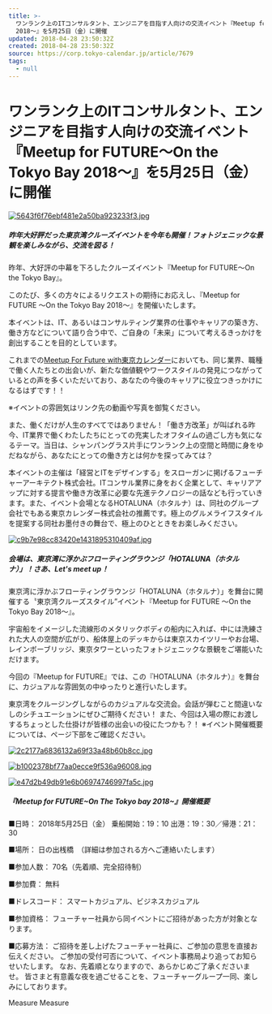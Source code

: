 ```yaml
---
title: >-
  ワンランク上のITコンサルタント、エンジニアを目指す人向けの交流イベント『Meetup for FUTURE～On the Tokyo Bay
  2018～』を5月25日（金）に開催
updated: 2018-04-28 23:50:32Z
created: 2018-04-28 23:50:32Z
source: https://corp.tokyo-calendar.jp/article/7679
tags:
  - null
---
```


# ワンランク上のITコンサルタント、エンジニアを目指す人向けの交流イベント『Meetup for FUTURE～On the Tokyo Bay 2018～』を5月25日（金）に開催

[![5643f6f76ebf481e2a50ba923233f3.jpg](../_resources/5643f6f76ebf481e2a50ba923233f3.jpg)](https://corp.tokyo-calendar.jp/article/7679?photo=738261)

##### 昨年大好評だった東京湾クルーズイベントを今年も開催！フォトジェニックな景観を楽しみながら、交流を図る！

昨年、大好評の中幕を下ろしたクルーズイベント『Meetup for FUTURE～On the Tokyo Bay』。

このたび、多くの方々によるリクエストの期待にお応えし、『Meetup for FUTURE ～On the Tokyo Bay 2018～』を開催いたします。

本イベントは、IT、あるいはコンサルティング業界の仕事やキャリアの築き方、働き方などについて語り合う中で、ご自身の「未来」について考えるきっかけを創出することを目的としています。

これまでの[Meetup For Future with東京カレンダー](https://corp.tokyo-calendar.jp/article/7673)においても、同じ業界、職種で働く人たちとの出会いが、新たな価値観やワークスタイルの発見につながっているとの声を多くいただいており、あなたの今後のキャリアに役立つきっかけになるはずです！！

※イベントの雰囲気はリンク先の動画や写真を御覧ください。

また、働くだけが人生のすべてではありません！「働き方改革」が叫ばれる昨今、IT業界で働くわたしたちにとっての充実したオフタイムの過ごし方も気になるテーマ。当日は、シャンパングラス片手にワンランク上の空間と時間に身をゆだねながら、あなたにとっての働き方とは何かを探ってみては？

本イベントの主催は「経営とITをデザインする」をスローガンに掲げるフューチャーアーキテクト株式会社。ITコンサル業界に身をおく企業として、キャリアアップに対する提言や働き方改革に必要な先進テクノロジーの話なども行っていきます。また、イベント会場となるHOTALUNA（ホタルナ）は、同社のグループ会社でもある東京カレンダー株式会社の推薦です。極上のグルメライフスタイルを提案する同社お墨付きの舞台で、極上のひとときをお楽しみください。

[![c9b7e98cc83420e1431895310409af.jpg](../_resources/c9b7e98cc83420e1431895310409af.jpg)](https://corp.tokyo-calendar.jp/article/7679?photo=738281)

##### 会場は、東京湾に浮かぶフローティングラウンジ「HOTALUNA（ホタルナ）」！さあ、Let's meet up！

東京湾に浮かぶフローティングラウンジ「HOTALUNA（ホタルナ）」を舞台に開催する〝東京湾クルーズスタイル”イベント『Meetup for FUTURE ～On the Tokyo Bay 2018～』。

宇宙船をイメージした流線形のメタリックボディの船内に入れば、中には洗練された大人の空間が広がり、船体屋上のデッキからは東京スカイツリーやお台場、レインボーブリッジ、東京タワーといったフォトジェニックな景観をご堪能いただけます。

今回の『Meetup for FUTURE』では、この『HOTALUNA（ホタルナ）』を舞台に、カジュアルな雰囲気の中ゆったりと進行いたします。

東京湾をクルージングしながらのカジュアルな交流会。会話が弾むこと間違いなしのシチュエーションにぜひご期待ください！
また、今回は入場の際にお渡しするちょっとした仕掛けが皆様の出会いの役にたつかも？！
※イベント開催概要については、ページ下部をご確認ください。

[![2c2177a6836132a69f33a48b60b8cc.jpg](../_resources/2c2177a6836132a69f33a48b60b8cc.jpg)](https://corp.tokyo-calendar.jp/article/7679?photo=738301)

[![b1002378bf77aa0ecce9f536a96008.jpg](../_resources/b1002378bf77aa0ecce9f536a96008.jpg)](https://corp.tokyo-calendar.jp/article/7679?photo=738302)

[![e47d2b49db91e6b06974746997fa5c.jpg](../_resources/e47d2b49db91e6b06974746997fa5c.jpg)](https://corp.tokyo-calendar.jp/article/7679?photo=738311)

##### 『Meetup for FUTURE~On The Tokyo bay 2018~』開催概要

■日時：
2018年5月25日（金）
乗船開始：19：10
出港：19：30／帰港：21：30

■場所：
日の出桟橋　（詳細は参加される方へご連絡いたします）

■参加人数：
70名（先着順、完全招待制）

■参加費：
無料

■ドレスコード：
スマートカジュアル、ビジネスカジュアル

■参加資格：
フューチャー社員から同イベントにご招待があった方が対象となります。

■応募方法：
ご招待を差し上げたフューチャー社員に、ご参加の意思を直接お伝えください。
ご参加の受付可否について、イベント事務局より追ってお知らせいたします。
なお、先着順となりますので、あらかじめご了承くださいませ。
皆さまと有意義な夜を過ごせることを、フューチャーグループ一同、楽しみにしております。

Measure
Measure